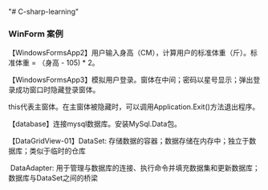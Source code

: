 "# C-sharp-learning" 



### WinForm 案例

【WindowsFormsApp2】用户输入身高（CM），计算用户的标准体重（斤）。标准体重 = （身高 - 105) * 2。

【WindowsFormsApp3】模拟用户登录。窗体在中间；密码以星号显示；弹出登录成功窗口时隐藏登录窗体。

​					this代表主窗体。在主窗体被隐藏时，可以调用Application.Exit()方法退出程序。

【database】连接mysql数据库。安装MySql.Data包。

【DataGridView-01】DataSet: 存储数据的容器；数据存储在内存中；独立于数据库；类似于临时的仓库

​					DataAdapter: 用于管理与数据库的连接、执行命令并填充数据集和更新数据库；数据库与DataSet之间的桥梁